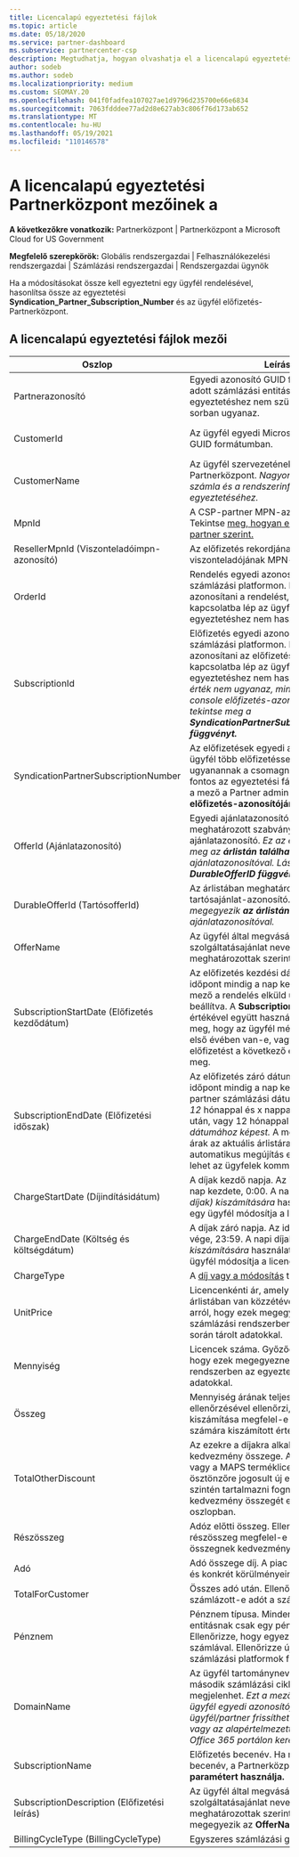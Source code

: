 ```yaml
---
title: Licencalapú egyeztetési fájlok
ms.topic: article
ms.date: 05/18/2020
ms.service: partner-dashboard
ms.subservice: partnercenter-csp
description: Megtudhatja, hogyan olvashatja el a licencalapú egyeztetési fájlokat a Partnerközpont. Ez a cikk a licencalapú felderítési fájl egyes mezőinek jelentését ismerteti.
author: sodeb
ms.author: sodeb
ms.localizationpriority: medium
ms.custom: SEOMAY.20
ms.openlocfilehash: 041f0fadfea107027ae1d9796d235700e66e6834
ms.sourcegitcommit: 7063fdddee77ad2d8e627ab3c806f76d173ab652
ms.translationtype: MT
ms.contentlocale: hu-HU
ms.lasthandoff: 05/19/2021
ms.locfileid: "110146578"
---
```

# <a name="understand-the-fields-in-partner-center-license-based-reconciliation-files"></a>A licencalapú egyeztetési Partnerközpont mezőinek a

**A következőkre vonatkozik:** Partnerközpont | Partnerközpont a Microsoft Cloud for US Government

**Megfelelő szerepkörök:** Globális rendszergazdai | Felhasználókezelési rendszergazdai | Számlázási rendszergazdai | Rendszergazdai ügynök

Ha a módosításokat össze kell egyeztetni egy ügyfél rendelésével,  hasonlítsa össze az egyeztetési **Syndication_Partner_Subscription_Number** és az ügyfél előfizetés-Partnerközpont.

## <a name="fields-in-license-based-reconciliation-files"></a>A licencalapú egyeztetési fájlok mezői

| Oszlop | Leírás | Mintaérték |
| ------ | ----------- | ------------ |
| Partnerazonosító | Egyedi azonosító GUID formátumban egy adott számlázási entitáshoz. Az egyeztetéshez nem szükséges. Minden sorban ugyanaz. | *8ddd03642-test-test-test-46b58d356b4e* |
| CustomerId | Az ügyfél egyedi Microsoft-azonosítója GUID formátumban. | *12ABCD34-001A-BCD2-987C-3210ABCD5678* |
| CustomerName | Az ügyfél szervezetének neve a Partnerközpont. *Nagyon fontos mező a számla és a rendszerinformációk egyeztetéséhez.* | *A ügyfél tesztelése* |
| MpnId | A CSP-partner MPN-azonosítója. Tekintse [meg, hogyan elemet ad meg partner szerint.](use-the-reconciliation-files.md#itemize-reconciliation-files-by-partner) | *4390934* |
| ResellerMpnId (Viszonteladóimpn-azonosító) | Az előfizetés rekordjának viszonteladójának MPN-azonosítója.  |
| OrderId | Rendelés egyedi azonosítója a Microsoft számlázási platformon. Hasznos lehet azonosítani a rendelést, amikor kapcsolatba lép az ügyfélszolgálattal. Az egyeztetéshez nem használatos. | *566890604832738111* |
| SubscriptionId | Előfizetés egyedi azonosítója a Microsoft számlázási platformon. Hasznos lehet azonosítani az előfizetést, amikor kapcsolatba lép az ügyfélszolgálattal. Az egyeztetéshez nem használatos. *Ez az érték nem  ugyanaz, mint a Partner admin console előfizetés-azonosítója. Ehelyett tekintse meg a **SyndicationPartnerSubscriptionNumber függvényt.*** | *usCBMgAAAAAAAAAIA* |
| SyndicationPartnerSubscriptionNumber | Az előfizetések egyedi azonosítója. Egy ügyfél több előfizetéssel is rendelkezik ugyanannak a csomagnak. Ez az oszlop fontos az egyeztetési fájlelemzéshez. Ez a mező a Partner admin **console előfizetés-azonosítójára** van leképezve. | *fb977ab5-test-test-test-24c8d9591708* |
| OfferId (Ajánlatazonosító) | Egyedi ajánlatazonosító. Az árlistában meghatározott szabványos ajánlatazonosító. *Ez az érték nem egyezik meg az **árlistán található** ajánlatazonosítóval. Lásd **ehelyett a DurableOfferID függvényt.*** | *FE616D64-E9A8-40EF-843F-152E9BBEF3D1* |
| DurableOfferId (TartósofferId) | Az árlistában meghatározott egyedi tartósajánlat-azonosító. *Ez az érték megegyezik **az árlistán** található ajánlatazonosítóval.* | *1017D7F3-6D7F-4BFA-BDD8-79BC8F104E0C* |
| OfferName | Az ügyfél által megvásárolt szolgáltatásajánlat neve az árlistában meghatározottak szerint. | *Microsoft Office 365-ös (E3 csomag)* |
| SubscriptionStartDate (Előfizetés kezdődátum) | Az előfizetés kezdési dátuma (UTC). Az időpont mindig a nap kezdete, 0:00. Ez a mező a rendelés elküld utáni napra van beállítva. A **SubscriptionEndDate** értékével együtt használva határozza meg, hogy az ügyfél még az előfizetés első évében van-e, vagy hogy az előfizetést a következő évre újították-e meg. | *2/1/2019 0:00* |
| SubscriptionEndDate (Előfizetési időszak) | Az előfizetés záró dátuma (UTC). Az időpont mindig a nap kezdete, 0:00. A partner számlázási dátumához igazodva *12* hónappal és x nappal a kezdési dátum után, vagy 12 hónappal a megújítás *dátumához képest.* A megújításkor az árak az aktuális árlistára frissülnek. Az automatikus megújítás előtt szükség lehet az ügyfelek kommunikációra. | *2/1/2019 0:00* |
| ChargeStartDate (Díjindításidátum) | A díjak kezdő napja. Az időpont mindig a nap kezdete, 0:00. A napi díjak *(pro-díjak) kiszámítására* használatos, amikor egy ügyfél módosítja a licencszámokat. | *2/1/2019 0:00* |
| ChargeEndDate (Költség és költségdátum) | A díjak záró napja. Az idő mindig a nap vége, 23:59. A napi díjak *(pro-díjak) kiszámítására* használatos, amikor egy ügyfél módosítja a licencszámokat. | *2/28/2019 23:59* |
| ChargeType | A [díj vagy a módosítás](recon-file-charge-types.md) típusa. | Lásd [a díjtípusokat.](recon-file-charge-types.md) |
| UnitPrice | Licencenkénti ár, amely a vásárláskor az árlistában van közzétéve. Győződjön meg arról, hogy ezek megegyeznek a számlázási rendszerben az egyeztetés során tárolt adatokkal. | *6.82* |
| Mennyiség | Licencek száma. Győződjön meg arról, hogy ezek megegyeznek a számlázási rendszerben az egyeztetés során tárolt adatokkal. | *2* |
| Összeg | Mennyiség árának teljes összege. Annak ellenőrzésével ellenőrzi, hogy az összeg kiszámítása megfelel-e az ügyfelek számára kiszámított értéknek. | *13.32* |
| TotalOtherDiscount | Az ezekre a díjakra alkalmazott kedvezmény összege. A kompetencia vagy a MAPS terméklicencei, illetve az ösztönzőre jogosult új előfizetések szintén tartalmazni fognak egy kedvezmény összegét ebben az oszlopban. | *2.32* |
| Részösszeg | Adóz előtti összeg. Ellenőrzi, hogy a részösszeg megfelel-e a várható összegnek kedvezmény esetén. | *11* |
| Adó | Adó összege díj. A piac adószabályainak és konkrét körülményeinek megfelelően. | *0* |
| TotalForCustomer | Összes adó után. Ellenőrzi, hogy számlázott-e adót a számlán. | *11* |
| Pénznem | Pénznem típusa. Minden számlázási entitásnak csak egy pénzneme van. Ellenőrizze, hogy egyezik-e az első számlával. Ellenőrizze újra a főbb számlázási platformok frissítései után. | *EUR* |
| DomainName | Az ügyfél tartományneve. Ez a mező a második számlázási ciklusig üresen is megjelenhet. *Ezt a mezőt ne használja az ügyfél egyedi azonosítójaként. Az ügyfél/partner frissítheti a hiússágot vagy az alapértelmezett tartományt az Office 365 portálon keresztül.* | *example.onmicrosoft.com* |
| SubscriptionName | Előfizetés becenév. Ha nincs megadva becenév, a Partnerközpont **OfferName paramétert használja.** | *PROJECT ONLINE* |
| SubscriptionDescription (Előfizetési leírás) | Az ügyfél által megvásárolt szolgáltatásajánlat neve az árlistában meghatározottak szerint. (Ez a mező megegyezik az **OfferName mezővel.)** | *PROJECT ONLINE PREMIUM PROJEKT ÜGYFÉL NÉLKÜL* |
| BillingCycleType (BillingCycleType) | Egyszeres számlázási gyakoriság.| *Havonta* |
